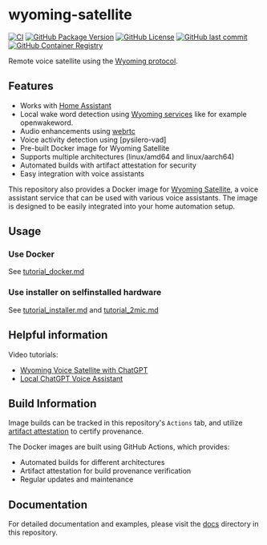 # wyoming-satellite

[![CI](https://github.com/florian-asche/wyoming-satellite/actions/workflows/docker-build-release.yml/badge.svg)](https://github.com/florian-asche/wyoming-satellite/actions/workflows/docker-build-release.yml) [![GitHub Package Version](https://img.shields.io/github/v/tag/florian-asche/wyoming-satellite?label=version)](https://github.com/florian-asche/wyoming-satellite/pkgs/container/wyoming-satellite) [![GitHub License](https://img.shields.io/github/license/florian-asche/wyoming-satellite)](https://github.com/florian-asche/wyoming-satellite/blob/main/LICENSE.md) [![GitHub last commit](https://img.shields.io/github/last-commit/florian-asche/wyoming-satellite)](https://github.com/florian-asche/wyoming-satellite/commits) [![GitHub Container Registry](https://img.shields.io/badge/Container%20Registry-GHCR-blue)](https://github.com/florian-asche/wyoming-satellite/pkgs/container/wyoming-satellite)

Remote voice satellite using the [Wyoming protocol](https://github.com/rhasspy/wyoming).

## Features

- Works with [Home Assistant](https://www.home-assistant.io/integrations/wyoming)
- Local wake word detection using [Wyoming services](https://github.com/rhasspy/wyoming#wyoming-projects) like for example openwakeword.
- Audio enhancements using [webrtc](https://github.com/rhasspy/webrtc-noise-gain/)
- Voice activity detection using [pysilero-vad]
- Pre-built Docker image for Wyoming Satellite
- Supports multiple architectures (linux/amd64 and linux/aarch64)
- Automated builds with artifact attestation for security
- Easy integration with voice assistants

This repository also provides a Docker image for [Wyoming Satellite](https://github.com/rhasspy/wyoming-satellite), a voice assistant service that can be used with various voice assistants. The image is designed to be easily integrated into your home automation setup.

## Usage

### Use Docker

See [tutorial_docker.md](docs/tutorial_docker.md)

### Use installer on selfinstalled hardware

See [tutorial_installer.md](docs/tutorial_installer.md) and [tutorial_2mic.md](docs/tutorial_2mic.md)

## Helpful information

Video tutorials:

* [Wyoming Voice Satellite with ChatGPT](https://www.youtube.com/watch?v=eTKgc0YDCwE)
* [Local ChatGPT Voice Assistant](https://www.youtube.com/watch?v=pAKqKTkx5X4)

## Build Information

Image builds can be tracked in this repository's `Actions` tab, and utilize [artifact attestation](https://docs.github.com/en/actions/security-guides/using-artifact-attestations-to-establish-provenance-for-builds) to certify provenance.

The Docker images are built using GitHub Actions, which provides:

- Automated builds for different architectures
- Artifact attestation for build provenance verification
- Regular updates and maintenance

## Documentation

For detailed documentation and examples, please visit the [docs](docs/) directory in this repository.
